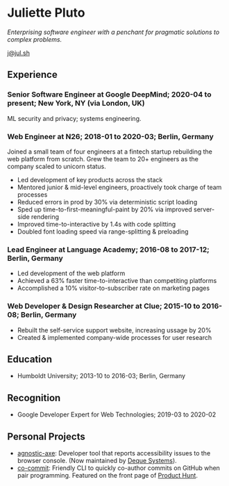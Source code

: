 # Juliette Pluto

_Enterprising software engineer with a penchant for pragmatic solutions to complex problems._

[j@jul.sh](mailto:j@jul.sh)

## Experience

### Senior Software Engineer at Google DeepMind; 2020-04 to present; New York, NY (via London, UK)

ML security and privacy; systems engineering.

### Web Engineer at N26; 2018-01 to 2020-03; Berlin, Germany

Joined a small team of four engineers at a fintech startup rebuilding the web platform from scratch. Grew the team to 20+ engineers as the company scaled to unicorn status.

- Led development of key products across the stack
- Mentored junior & mid-level engineers, proactively took charge of team processes
- Reduced errors in prod by 30% via deterministic script loading
- Sped up time-to-first-meaningful-paint by 20% via improved server-side rendering
- Improved time-to-interactive by 1.4s with code splitting
- Doubled font loading speed via range-splitting & preloading

### Lead Engineer at Language Academy; 2016-08 to 2017-12; Berlin, Germany

- Led development of the web platform
- Achieved a 63% faster time-to-interactive than competiting platforms
- Accomplished a 10% visitor-to-subscriber rate on marketing pages

### Web Developer & Design Researcher at Clue; 2015-10 to 2016-08; Berlin, Germany

- Rebuilt the self-service support website, increasing ussage by 20%
- Created & implemented company-wide processes for user research

## Education

- Humboldt University; 2013-10 to 2016-03; Berlin, Germany

## Recognition

- Google Developer Expert for Web Technologies; 2019-03 to 2020-02

## Personal Projects

- [agnostic-axe](https://github.com/dequelabs/agnostic-axe): Developer tool that reports accessibility issues to the browser console. (Now maintained by [Deque Systems](https://en.wikipedia.org/wiki/Deque_Systems)).
- [co-commit](https://github.com/jul-sh/npx-co-commit): Friendly CLI to quickly co-author commits on GitHub when pair programming. Featured on the front page of [Product Hunt](https://www.producthunt.com/posts/co-commit).

